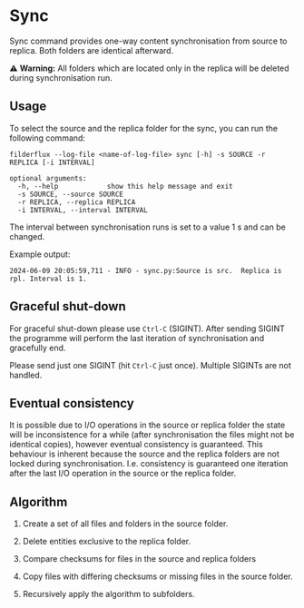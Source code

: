 # Sync

Sync command provides one-way content synchronisation from source to replica. Both folders are identical afterward.

⚠️ **Warning:** All folders which are located only in the replica will be deleted during synchronisation run.

## Usage

To select the source and the replica folder for the sync, you can run the following command:

```
filderflux --log-file <name-of-log-file> sync [-h] -s SOURCE -r REPLICA [-i INTERVAL]

optional arguments:
  -h, --help            show this help message and exit
  -s SOURCE, --source SOURCE
  -r REPLICA, --replica REPLICA
  -i INTERVAL, --interval INTERVAL
```
The interval between synchronisation runs is set to a value 1 s and can be changed.

Example output:

```
2024-06-09 20:05:59,711 - INFO - sync.py:Source is src.  Replica is rpl. Interval is 1.
```

## Graceful shut-down

For graceful shut-down please use `Ctrl-C` (SIGINT). After sending SIGINT the programme will perform the last iteration of synchronisation and gracefully end.

Please send just one SIGINT (hit `Ctrl-C` just once). Multiple SIGINTs are not handled.

## Eventual consistency

It is possible due to I/O operations in the source or replica folder the state will be inconsistence for a while (after synchronisation the files might not be identical copies), however eventual consistency is guaranteed. This behaviour is inherent because the source and the replica folders are not locked during synchronisation. I.e. consistency is guaranteed one iteration after the last I/O operation in the source or the replica folder.

## Algorithm

1. Create a set of all files and folders in the source folder.

2. Delete entities exclusive to the replica folder.

3. Compare checksums for files in the source and replica folders

4. Copy files with differing checksums or missing files in the source folder.

5. Recursively apply the algorithm to subfolders.

